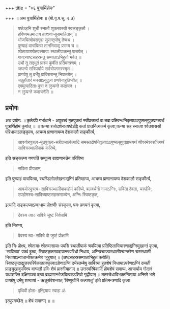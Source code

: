 +++
title = "०६ पुत्रार्थिहोमः"

+++
॥ अथ पुत्रार्थिहोमः ॥ (बो.गृ.प.सू. २.७) 

> षष्ठेऽहनि शुची स्नातौ शुक्लवस्त्रौ स्वलङ्कृतौ ।  
हविष्यमन्नमादाय ब्राह्मणान्सुसमाहितान् ॥  
भोजयित्वोपसगृह्य सुसन्तृप्तेषु तेष्वथ ।  
पुण्याहं वाचयित्वा तानभिवाद्य प्रणम्य च ॥  
श्वेतायाश्श्वेतवत्सायाः स्थालीपाकन्तु पाचयेत् ।  
गायत्र्याष्टसहस्रन्तु सम्पाताऽभिहुतो भवेत् ॥  
उभौ तु तद्भुतं प्राश्य कुर्वीत प्रतिमन्त्रणम् ।  
जघन्ये रात्रिपर्याये सर्वत्रोपगमस्स्मृतः॥  
प्रागग्रेषु तु दर्भेषु प्राक्शिरान्तु निपातयेत् ।  
चतुर्होतारं मनसाऽनुदुत्य प्रणवेनाहुतिर्भवेत् ॥  
एवमुत्पादिताः पुत्रा न लुप्यन्ते कदाचन ।  
न लुप्यन्ते कदाचनेति ॥

## प्रयोगः

अथ प्रयोगः ॥ कृतेऽपि गर्भाधाने - अपुत्रत्वं मृतपुत्रत्वं स्त्रीप्रजात्वं वा तदा प्रतिबन्धनिवृत्याऽऽयुष्मत्सुपुत्रप्राप्त्यर्थं पुत्रार्थिहोमं कुर्यात् ॥ ॥ पत्न्या रजोदर्शनात्षष्ठेऽह्नि कर्ता प्रातर्नित्यकर्म कृत्वा,पत्न्या सह स्नात्वा श्वेतवाससी परिधायाऽलङ्कृत्य, आचम्य प्राणानायम्य देशकालौ सङ्कीर्त्य,

> आवयोरपुत्रत्व-मृतपुत्रत्व-स्त्रीप्रजात्वेत्यादि समस्तदोषनिवृत्याऽऽयुष्मत्सुपुत्रप्राप्त्यर्थं श्रीपरमेश्वरप्रीत्यर्थं सावित्रस्थालीपाकं करिष्ये,

इति सङ्कल्प्य गणपतिं सम्पूज्य ब्राह्मणानन्नेन परिविष्य

> सविता प्रीयताम्

इति पुण्याहं वाचयित्वा, स्थण्डिलोल्लेखनाद्यग्निं प्रतिष्ठाप्य, आचम्य प्राणानायम्य देशकालौ सङ्कीर्त्य, 

> आवयोरपुत्रत्व॰ सावित्रस्थालीपाकहोमं करिष्ये, बलवर्धनो नामाऽग्निः, सविता देवता, चरुर्हविः, उपहोमश्च-सावित्र्याष्टसहस्रमाज्येन, अग्निः स्विष्टकृत्, 

इत्यादि सङ्कल्प्याऽन्वाधाय प्रोक्षणीः संस्कृत्य, पयः प्रणयनं कृत्वा,

> देवस्य त्वा० सवित्रे जुष्टं निर्वपामि

इति निरुप्य,

> देवस्य त्वा॰ सवित्रे वो जुष्टं प्रोक्षामि

इति त्रिः प्रोक्ष्य, श्वेतायाः श्वेतवत्सायाः पयसि स्थालीपाकं श्रपयित्वा प्रतिष्ठिताभिघारणाद्यग्निमुखान्तं कृत्वा, 'सावित्र्या' पक्वं हुत्वा, स्विष्टकृतमवदायान्तःपरिधौ निधाय, अग्निश्चाज्यस्थालीश्चान्तरेण चरुस्थालीं निधायाऽन्वाधानोक्तक्रमेण जुहुयात् ॥ (अष्टसहस्रसम्पाताभिहुतं करोति) स्विष्टकृदाद्युत्तरपरिषेकात्प्राक्कृत्वाऽग्रेणाऽग्निं दर्भस्तम्बेषु सावित्र्या हुतशेषं निधायाऽपरेणाऽग्निं दम्पती प्राङ्मुखावुपविश्य वाग्यतौ हविः शेषं प्राश्नीयाताम् ॥ उत्तरपरिषेकादि होमशेषं समाप्य, आचार्याय गोदानं  यथाशक्ति दक्षिणाञ्च दत्वा ब्राह्मणान्भोजयित्वाऽऽशिषो गृह्णीयात् ॥ ततस्त्रेधाविभक्तनिशाया अन्तिमे भागे प्रागग्रेषु दर्भेषु शय्यायां - ऋतुसंवेशनवत् 'विष्णुर्योनिं कल्पयतु' इति प्रतिमन्त्रणादि कृत्वा 

> पृथिवी होता॰ इन्द्रियाय स्वाहा ॐ 

इत्युपगच्छेत् ॥ शेषं समानम् ॥ ॥
